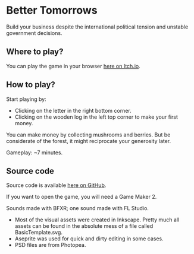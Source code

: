 # Better Tomorrows

Build your business despite the international political tension and unstable government decisions.

## Where to play?
You can play the game in your browser [here on Itch.io](https://dzejpi.itch.io/better-tomorrows).

## How to play?
Start playing by:

* Clicking on the letter in the right bottom corner.
* Clicking on the wooden log in the left top corner to make your first money.

You can make money by collecting mushrooms and berries. But be considerate of the forest, it might reciprocate your generosity later.

Gameplay: ~7 minutes.

## Source code
Source code is available [here on GitHub](https://github.com/dzejpi/better-tomorrows).

If you want to open the game, you will need a Game Maker 2.

Sounds made with BFXR; one sound made with FL Studio.

* Most of the visual assets were created in Inkscape. Pretty much all assets can be found in the absolute mess of a file called BasicTemplate.svg.
* Aseprite was used for quick and dirty editing in some cases.
* PSD files are from Photopea.
